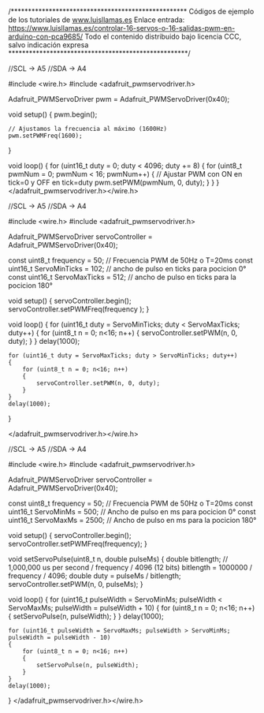 /***************************************************
Códigos de ejemplo de los tutoriales de www.luisllamas.es
Enlace entrada: https://www.luisllamas.es/controlar-16-servos-o-16-salidas-pwm-en-arduino-con-pca9685/
Todo el contenido distribuido bajo licencia CCC, salvo indicación expresa
****************************************************/

//SCL -> A5
//SDA -> A4

#include <wire.h>
#include <adafruit_pwmservodriver.h>

Adafruit_PWMServoDriver pwm = Adafruit_PWMServoDriver(0x40);

void setup() 
{
	pwm.begin();

	// Ajustamos la frecuencia al máximo (1600Hz)
	pwm.setPWMFreq(1600); 
}

void loop() 
{
	for (uint16_t duty = 0; duty < 4096; duty += 8)
	{
		for (uint8_t pwmNum = 0; pwmNum < 16; pwmNum++)
		{
			// Ajustar PWM con ON en tick=0 y OFF en tick=duty
			pwm.setPWM(pwmNum, 0, duty);
		}
	}
}
</adafruit_pwmservodriver.h></wire.h>

//SCL -> A5
//SDA -> A4

#include <wire.h>
#include <adafruit_pwmservodriver.h>

Adafruit_PWMServoDriver servoController = Adafruit_PWMServoDriver(0x40); 

const uint8_t frequency = 50;    // Frecuencia PWM de 50Hz o T=20ms
const uint16_t ServoMinTicks = 102; // ancho de pulso en ticks para pocicion 0°
const uint16_t ServoMaxTicks = 512; // ancho de pulso en ticks para la pocicion 180°

void setup()
{
	servoController.begin();
	servoController.setPWMFreq(frequency );
}

void loop()
{
	for (uint16_t duty = ServoMinTicks; duty < ServoMaxTicks; duty++)
	{
		for (uint8_t n = 0; n<16; n++)
		{
			servoController.setPWM(n, 0, duty);
		}
	}
	delay(1000);

	for (uint16_t duty = ServoMaxTicks; duty > ServoMinTicks; duty++)
	{
		for (uint8_t n = 0; n<16; n++)
		{
			servoController.setPWM(n, 0, duty);
		}
	}
	delay(1000);
}

</adafruit_pwmservodriver.h></wire.h>


//SCL -> A5
//SDA -> A4

#include <wire.h>
#include <adafruit_pwmservodriver.h>

Adafruit_PWMServoDriver servoController = Adafruit_PWMServoDriver(0x40);

const uint8_t frequency = 50;    // Frecuencia PWM de 50Hz o T=20ms
const uint16_t ServoMinMs = 500;  // Ancho de pulso en ms para pocicion 0°
const uint16_t ServoMaxMs = 2500; // Ancho de pulso en ms para la pocicion 180°

void setup()
{
	servoController.begin();
	servoController.setPWMFreq(frequency);
}


void setServoPulse(uint8_t n, double pulseMs)
{
	double bitlength;
	// 1,000,000 us per second / frequency / 4096 (12 bits)
	bitlength = 1000000 / frequency / 4096;
	double duty = pulseMs / bitlength;
	servoController.setPWM(n, 0, pulseMs);
}

void loop()
{
	for (uint16_t pulseWidth = ServoMinMs; pulseWidth < ServoMaxMs; pulseWidth = pulseWidth + 10)
	{
		for (uint8_t n = 0; n<16; n++)
		{
			setServoPulse(n, pulseWidth);
		}
	}
	delay(1000);

	for (uint16_t pulseWidth = ServoMaxMs; pulseWidth > ServoMinMs; pulseWidth = pulseWidth - 10)
	{
		for (uint8_t n = 0; n<16; n++)
		{
			setServoPulse(n, pulseWidth);
		}
	}
	delay(1000);
}
</adafruit_pwmservodriver.h></wire.h>